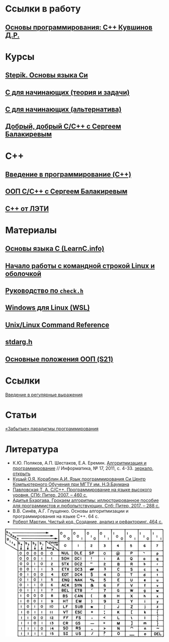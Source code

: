# Ссылки в работу

## [Основы программирования: C++ Кувшинов Д.Р.](https://teccxx.neocities.org/mx1/#contents)

# Курсы

## [Stepik. Основы языка Си](/StepikC/README.md)
## [C для начинающих (теория и задачи)](/C_for_beginners_Stepik/README.md)
## [С для начинающих (альтернатива)](/C_for_beginners/README.MD)
## [Добрый, добрый C/C++ с Сергеем Балакиревым](/Good_good_C_C++/README.MD)

# C++

## [Введение в программирование (C++)](/Introduction_to_Programming_Cpp/README.MD)
## [ООП C/C++ с Сергеем Балакиревым](/OOP_C_C++/README.md)

## [C++ от ЛЭТИ](/CPP_from_LETI/README.md)


# Материалы

## [Основы языка C (LearnС.info)](/LearnCinfo/README.md)

## [Начало работы с командной строкой Linux и оболочкой](/Materials/Bash/README.MD)

## [Руководство по `check.h`](/Materials/Check/README.md)

## [Windows для Linux (WSL)](/Materials/WSL/README.MD)

## [Unix/Linux Command Reference](/files/fwunixref.pdf)

## [stdarg.h](/Materials/Headers/Stdarg_h.md)

## [Основные положения ООП (S21)](/Materials/OOP/s21_oop_basics_ru.md)

# Ссылки

[Введение в регулярные выражения](https://regex101.com/)

# Статьи

[«Забытые» парадигмы программирования](https://habr.com/ru/articles/223253/)

# Литература
+ К.Ю. Поляков, А.П. Шестаков, Е.А. Еремин. [Алгоритмизация и программирование](http://kpolyakov.spb.ru/download/inf-2011-01.pdf) // Информатика, № 17, 2011, с. 4-33. [зеркало](https://youngcoder.ru/lessons/2/komp_arifm.pdf), [открыть](/Lib/komp_arifm.pdf)
+ [Куцый О.Я. Кораблин А.И. Язык программирования Си Центр Компьютерного Обучения при МГТУ им. Н.Э.Баумана](/Lib/C%20Programming%20with%20C11.pdf)
+ [Павловская Т. А. С/С++. Программирование на языке высокого уровня. СПб: Питер, 2007. – 460 с.](/Lib/C_C++_Программирование_на_языке_высокого_уровня.pdf)
+ [Адитья Бхаргава. Грокаем алгоритмы: иллюстрированное пособие для программистов и любопытствующих. Спб: Питер, 2017. – 288 с.](/Lib/Бхаргава_Грокаем_алгоритмы_2022.pdf)
+ В.В. Синёв, А.Г. Глущенко. Основы алгоритмизации и программирования на языке С++. 64 с.
+ [Роберт Мартин. Чистый код. Создание, анализ и рефакторинг. 464 с.](/Lib/Мартин_Чистый%20код_2019.pdf)

![ASCII](/files/USASCII_code_chart.png)
